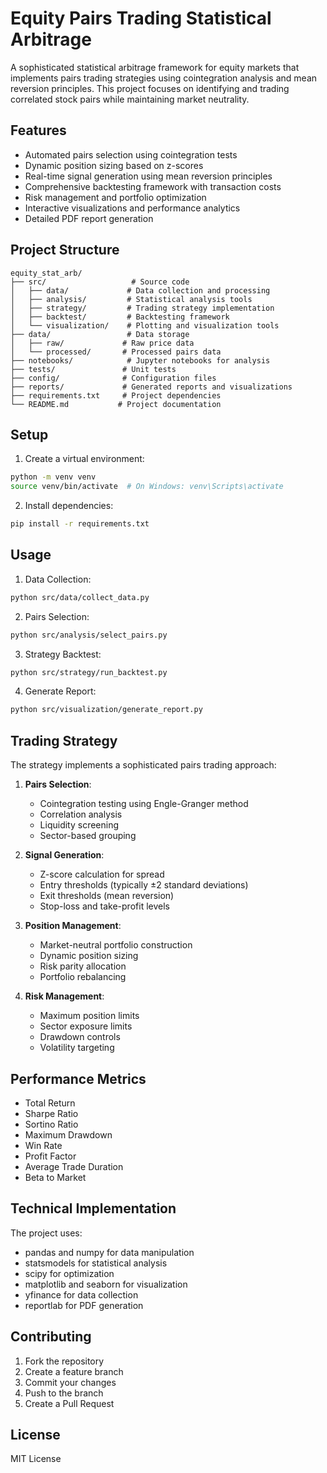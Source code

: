 # Equity Pairs Trading Statistical Arbitrage

A sophisticated statistical arbitrage framework for equity markets that implements pairs trading strategies using cointegration analysis and mean reversion principles. This project focuses on identifying and trading correlated stock pairs while maintaining market neutrality.

## Features

- Automated pairs selection using cointegration tests
- Dynamic position sizing based on z-scores
- Real-time signal generation using mean reversion principles
- Comprehensive backtesting framework with transaction costs
- Risk management and portfolio optimization
- Interactive visualizations and performance analytics
- Detailed PDF report generation

## Project Structure

```
equity_stat_arb/
├── src/                   # Source code
│   ├── data/             # Data collection and processing
│   ├── analysis/         # Statistical analysis tools
│   ├── strategy/         # Trading strategy implementation
│   ├── backtest/         # Backtesting framework
│   └── visualization/    # Plotting and visualization tools
├── data/                 # Data storage
│   ├── raw/             # Raw price data
│   └── processed/       # Processed pairs data
├── notebooks/            # Jupyter notebooks for analysis
├── tests/               # Unit tests
├── config/              # Configuration files
├── reports/             # Generated reports and visualizations
├── requirements.txt     # Project dependencies
└── README.md           # Project documentation
```

## Setup

1. Create a virtual environment:
```bash
python -m venv venv
source venv/bin/activate  # On Windows: venv\Scripts\activate
```

2. Install dependencies:
```bash
pip install -r requirements.txt
```

## Usage

1. Data Collection:
```bash
python src/data/collect_data.py
```

2. Pairs Selection:
```bash
python src/analysis/select_pairs.py
```

3. Strategy Backtest:
```bash
python src/strategy/run_backtest.py
```

4. Generate Report:
```bash
python src/visualization/generate_report.py
```

## Trading Strategy

The strategy implements a sophisticated pairs trading approach:

1. **Pairs Selection**:
   - Cointegration testing using Engle-Granger method
   - Correlation analysis
   - Liquidity screening
   - Sector-based grouping

2. **Signal Generation**:
   - Z-score calculation for spread
   - Entry thresholds (typically ±2 standard deviations)
   - Exit thresholds (mean reversion)
   - Stop-loss and take-profit levels

3. **Position Management**:
   - Market-neutral portfolio construction
   - Dynamic position sizing
   - Risk parity allocation
   - Portfolio rebalancing

4. **Risk Management**:
   - Maximum position limits
   - Sector exposure limits
   - Drawdown controls
   - Volatility targeting

## Performance Metrics

- Total Return
- Sharpe Ratio
- Sortino Ratio
- Maximum Drawdown
- Win Rate
- Profit Factor
- Average Trade Duration
- Beta to Market

## Technical Implementation

The project uses:
- pandas and numpy for data manipulation
- statsmodels for statistical analysis
- scipy for optimization
- matplotlib and seaborn for visualization
- yfinance for data collection
- reportlab for PDF generation

## Contributing

1. Fork the repository
2. Create a feature branch
3. Commit your changes
4. Push to the branch
5. Create a Pull Request

## License

MIT License 